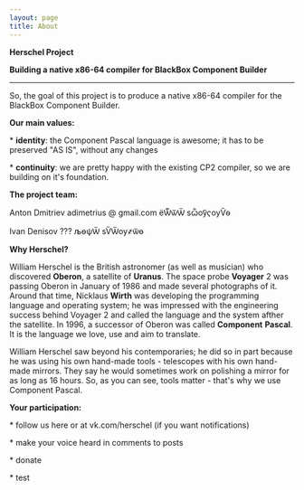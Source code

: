```yaml
---
layout: page
title: About
---
```

**Herschel Project**

**Building a native x86\-64 compiler for BlackBox Component Builder**

****

So, the goal of this project is to produce a native x86\-64 compiler for the BlackBox Component Builder\.



**Our main values:**

\* **identity**: the Component Pascal language is awesome; it has to be preserved "AS IS", without any changes

\* **continuity**: we are pretty happy with the existing CP2 compiler, so we are building on it's foundation\.



**The project team:**

Anton Dmitriev	adimetrius @ gmail\.com	ёѾ҃ѿѾ ѕѽѹ҃ҁѹѶѳ

Ivan Denisov	???	љѳѱѾ ѕѶѾѹ҂ѿѳ



**Why Herschel?**

William Herschel is the British astronomer \(as well as musician\) who discovered **Oberon**, a satellite of **Uranus**\. The space probe **Voyager** 2 was passing Oberon in January of 1986 and made several photographs of it\. Around that time, Nicklaus **Wirth** was developing the programming language and operating system; he was impressed with the engineering success behind Voyager 2 and called the language and the system afther the satellite\. In 1996, a successor of Oberon was called **Component** **Pascal**\. It is the language we love, use and aim to translate\.

William Herschel saw beyond his contemporaries; he did so in part because he was using his own hand\-made tools \- telescopes with his own hand\-made mirrors\. They say he would sometimes work on polishing a mirror for as long as 16 hours\. So, as you can see, tools matter \- that's why we use Component Pascal\.



**Your participation:**

\* follow us here or at vk\.com/herschel \(if you want notifications\)

\* make your voice heard in comments to posts

\* donate

\* test

